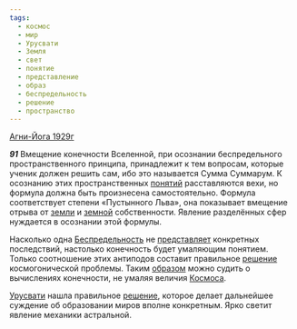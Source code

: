 ```yaml
---
tags:
  - космос
  - мир
  - Урусвати
  - Земля
  - свет
  - понятие
  - представление
  - образ
  - беспредельность
  - решение
  - пространство
---
```


[Агни-Йога 1929г](/agni/1929)

___91___
Вмещение конечности Вселенной, при осознании беспредельного пространственного принципа, принадлежит к тем вопросам, которые ученик должен решить сам, ибо это называется Сумма Суммарум. К осознанию этих пространственных [понятий](/tag/#[понятие](/tag/#понятие)) расставляются вехи, но формула должна быть произнесена самостоятельно. Формула соответствует степени «Пустынного Льва», она показывает вмещение отрыва от [земли](/tag/#Земля) и [земной](/tag/#Земля) собственности. Явление разделённых сфер нуждается в осознании этой формулы.   

Насколько одна [Беспредельность](/tag/#беспредельность) не [представляет](/tag/#представление) конкретных последствий, настолько конечность будет умаляющим понятием. Только соотношение этих антиподов составит правильное [решение](/tag/#решение) космогонической проблемы. Таким [образом](/tag/#[образ](/tag/#образ)) можно судить о вычислениях конечности, не умаляя величия [Космоса](/tag/#космос).   

[Урусвати](/tag/#Урусвати) нашла правильное [решение](/tag/#решение), которое делает дальнейшее cуждение об образовании миров вполне конкретным. Ярко светит явление механики астральной.